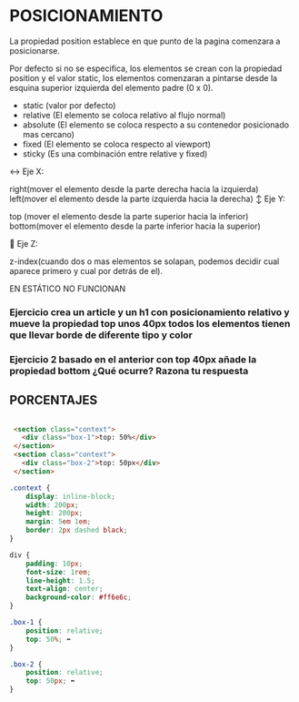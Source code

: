 # POSICIONAMIENTO

La propiedad position establece en que punto de la pagina comenzara a posicionarse.

Por defecto si no se especifica, 
los elementos se crean con la propiedad position y el valor static, 
los elementos comenzaran a pintarse desde la esquina superior izquierda del elemento padre (0 x 0).

* static (valor por defecto)
* relative (El elemento se coloca relativo al flujo normal)
* absolute (El elemento se coloca respecto a su contenedor posicionado mas cercano)
* fixed (El elemento se coloca respecto al viewport)
* sticky (Es una combinación entre relative y fixed)

↔️ Eje X:

right(mover el elemento desde la parte derecha hacia la izquierda)
left(mover el elemento desde la parte izquierda hacia la derecha)
↕️ Eje Y:

top (mover el elemento desde la parte superior hacia la inferior)
bottom(mover el elemento desde la parte inferior hacia la superior)

🔄 Eje Z:

z-index(cuando dos o mas elementos se solapan, podemos decidir cual aparece primero y cual por detrás de el).

EN ESTÁTICO NO FUNCIONAN

### Ejercicio crea un article y un h1 con posicionamiento relativo y mueve la propiedad top unos 40px todos los elementos tienen que llevar borde de diferente tipo y color

### Ejercicio 2 basado en el anterior con top 40px añade la propiedad bottom ¿Qué ocurre? Razona tu respuesta

## PORCENTAJES

```html

 <section class="context">
   <div class="box-1">top: 50%</div>
 </section>
 <section class="context">
   <div class="box-2">top: 50px</div>
 </section>

```

```CSS
.context {
    display: inline-block;
    width: 200px;
    height: 200px;
    margin: 5em 1em;
    border: 2px dashed black;
}

div {
    padding: 10px;
    font-size: 1rem;
    line-height: 1.5;
    text-align: center;
    background-color: #ff6e6c;
}

.box-1 {
    position: relative;
    top: 50%; ⬅️
}

.box-2 {
    position: relative;
    top: 50px; ⬅️
}
```

